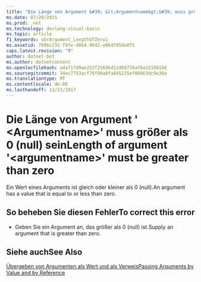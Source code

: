 ```yaml
---
title: "Die Länge von Argument &#39; &lt;Argumentname&gt;&#39; muss größer als 0 (null) sein"
ms.date: 07/20/2015
ms.prod: .net
ms.technology: devlang-visual-basic
ms.topic: article
f1_keywords: vbrArgument_LengthGTZero1
ms.assetid: 709bc232-f8fe-4864-9842-e064795da0f5
caps.latest.revision: "9"
author: dotnet-bot
ms.author: dotnetcontent
ms.openlocfilehash: ada717d9ae252f2569bd12d0d734af8a321881b6
ms.sourcegitcommit: 34ec7753acf76f90a0fa845235ef06663dc9e36e
ms.translationtype: MT
ms.contentlocale: de-DE
ms.lasthandoff: 12/21/2017
---
```

# <a name="length-of-argument-39ltargumentnamegt39-must-be-greater-than-zero"></a><span data-ttu-id="0cfb6-102">Die Länge von Argument &#39; &lt;Argumentname&gt;&#39; muss größer als 0 (null) sein</span><span class="sxs-lookup"><span data-stu-id="0cfb6-102">Length of argument &#39;&lt;argumentname&gt;&#39; must be greater than zero</span></span>
<span data-ttu-id="0cfb6-103">Ein Wert eines Arguments ist gleich oder kleiner als 0 (null).</span><span class="sxs-lookup"><span data-stu-id="0cfb6-103">An argument has a value that is equal to or less than zero.</span></span>  
  
## <a name="to-correct-this-error"></a><span data-ttu-id="0cfb6-104">So beheben Sie diesen Fehler</span><span class="sxs-lookup"><span data-stu-id="0cfb6-104">To correct this error</span></span>  
  
-   <span data-ttu-id="0cfb6-105">Geben Sie ein Argument an, das größer als 0 (null) ist.</span><span class="sxs-lookup"><span data-stu-id="0cfb6-105">Supply an argument that is greater than zero.</span></span>  
  
## <a name="see-also"></a><span data-ttu-id="0cfb6-106">Siehe auch</span><span class="sxs-lookup"><span data-stu-id="0cfb6-106">See Also</span></span>  
 [<span data-ttu-id="0cfb6-107">Übergeben von Argumenten als Wert und als Verweis</span><span class="sxs-lookup"><span data-stu-id="0cfb6-107">Passing Arguments by Value and by Reference</span></span>](../../visual-basic/programming-guide/language-features/procedures/passing-arguments-by-value-and-by-reference.md)  

